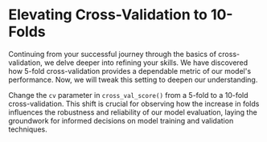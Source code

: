 # Elevating Cross-Validation to 10-Folds

Continuing from your successful journey through the basics of cross-validation, we delve deeper into refining your skills. We have discovered how 5-fold cross-validation provides a dependable metric of our model's performance. Now, we will tweak this setting to deepen our understanding.

Change the `cv` parameter in `cross_val_score()` from a 5-fold to a 10-fold cross-validation. This shift is crucial for observing how the increase in folds influences the robustness and reliability of our model evaluation, laying the groundwork for informed decisions on model training and validation techniques.